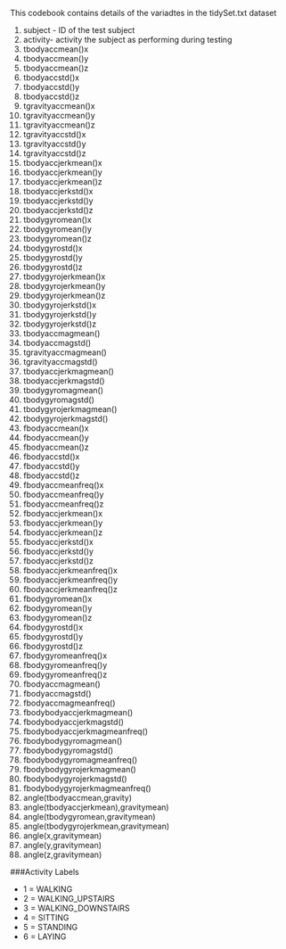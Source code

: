 This codebook contains details of the variadtes in the tidySet.txt dataset

1. subject - ID of the test subject
2. activity- activity the subject as performing during testing
3. tbodyaccmean()x
4. tbodyaccmean()y
5. tbodyaccmean()z
6. tbodyaccstd()x
7. tbodyaccstd()y
8. tbodyaccstd()z
9. tgravityaccmean()x
10. tgravityaccmean()y
11. tgravityaccmean()z
12. tgravityaccstd()x
13. tgravityaccstd()y
14. tgravityaccstd()z
15. tbodyaccjerkmean()x
16. tbodyaccjerkmean()y
17. tbodyaccjerkmean()z
18. tbodyaccjerkstd()x
19. tbodyaccjerkstd()y
20. tbodyaccjerkstd()z
21. tbodygyromean()x
22. tbodygyromean()y
23. tbodygyromean()z
24. tbodygyrostd()x
25. tbodygyrostd()y
26. tbodygyrostd()z
27. tbodygyrojerkmean()x
28. tbodygyrojerkmean()y
29. tbodygyrojerkmean()z
30. tbodygyrojerkstd()x
31. tbodygyrojerkstd()y
32. tbodygyrojerkstd()z
33. tbodyaccmagmean()
34. tbodyaccmagstd()
35. tgravityaccmagmean()
36. tgravityaccmagstd()
37. tbodyaccjerkmagmean()
38. tbodyaccjerkmagstd()
39. tbodygyromagmean()
40. tbodygyromagstd()
41. tbodygyrojerkmagmean()
42. tbodygyrojerkmagstd()
43. fbodyaccmean()x
44. fbodyaccmean()y
45. fbodyaccmean()z
46. fbodyaccstd()x
47. fbodyaccstd()y
48. fbodyaccstd()z
49. fbodyaccmeanfreq()x
50. fbodyaccmeanfreq()y
51. fbodyaccmeanfreq()z
52. fbodyaccjerkmean()x
53. fbodyaccjerkmean()y
54. fbodyaccjerkmean()z
55. fbodyaccjerkstd()x
56. fbodyaccjerkstd()y
57. fbodyaccjerkstd()z
58. fbodyaccjerkmeanfreq()x
59. fbodyaccjerkmeanfreq()y
60. fbodyaccjerkmeanfreq()z
61. fbodygyromean()x
62. fbodygyromean()y
63. fbodygyromean()z
64. fbodygyrostd()x
65. fbodygyrostd()y
66. fbodygyrostd()z
67. fbodygyromeanfreq()x
68. fbodygyromeanfreq()y
69. fbodygyromeanfreq()z
70. fbodyaccmagmean()
71. fbodyaccmagstd()
72. fbodyaccmagmeanfreq()
73. fbodybodyaccjerkmagmean()
74. fbodybodyaccjerkmagstd()
75. fbodybodyaccjerkmagmeanfreq()
76. fbodybodygyromagmean()
77. fbodybodygyromagstd()
78. fbodybodygyromagmeanfreq()
79. fbodybodygyrojerkmagmean()
80. fbodybodygyrojerkmagstd()
81. fbodybodygyrojerkmagmeanfreq()
82. angle(tbodyaccmean,gravity)
83. angle(tbodyaccjerkmean),gravitymean)
84. angle(tbodygyromean,gravitymean)
85. angle(tbodygyrojerkmean,gravitymean)
86. angle(x,gravitymean)
87. angle(y,gravitymean)
88. angle(z,gravitymean)

###Activity Labels
* 1 = WALKING
* 2 = WALKING_UPSTAIRS
* 3 = WALKING_DOWNSTAIRS
* 4 = SITTING
* 5 = STANDING
* 6 = LAYING

